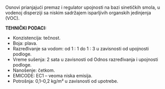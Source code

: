 Osnovi prianjajući premaz i regulator upojnosti na bazi sinetičkih smola, u vodenoj disperziji sa niskim sadržajem isparljivih organskih jedinjenja (VOC).

**TEHNIČKI PODACI:**
- Konzistencija: tečnost.
- Boja: plava.
- Razređivanje sa vodom: od 1 : 1 do 1 : 3 u zavisnosti od upojnosti podloge.
- Vreme sušenja: 2 sata u zavisnosti od Odnos razređivanja i upojnosti podloge.
- Nanošenje: četkom.
- EMICODE: EC1 – veoma niska emisija.
- Potrošnja: 0,1–0,2 kg/m² u zavisnosti od upotrebe.